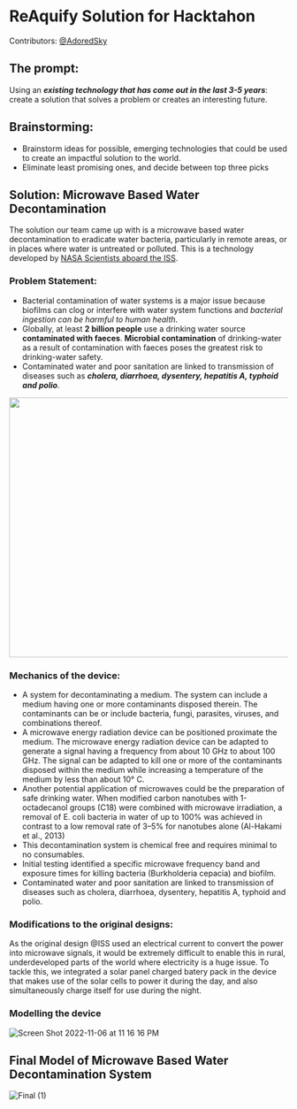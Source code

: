 # ReAquify Solution for Hacktahon

Contributors: [@AdoredSky](https://github.com/SJ3357208)

## The prompt:
Using an *__existing technology that has come out in the last 3-5 years__*: create a solution that solves a problem or creates an interesting future.

## Brainstorming:
- Brainstorm ideas for possible, emerging technologies that could be used to create an impactful solution to the world.
- Eliminate least promising ones, and decide between top three picks

## Solution: Microwave Based Water Decontamination
The solution our team came up with is a microwave based water decontamination to eradicate water bacteria, particularly in remote areas, or in places where water is untreated or polluted.
This is a technology developed by [NASA Scientists aboard the ISS](https://technology.nasa.gov/patent/MSC-TOPS-53).

### Problem Statement:
- Bacterial contamination of water systems is a major issue because biofilms can clog or interfere with water system functions and _bacterial ingestion can be harmful to human health_. 
- Globally, at least __2 billion people__ use a drinking water source __contaminated with faeces__. __Microbial contamination__ of drinking-water as a result of contamination with faeces poses the greatest risk to drinking-water safety.
- Contaminated water and poor sanitation are linked to transmission of diseases such as *__cholera, diarrhoea, dysentery, hepatitis A, typhoid and polio__*.

<a href="url"><img src="https://user-images.githubusercontent.com/68309049/200192579-8a1ebd4e-f5a2-45ad-b794-d261d290ff94.jpeg" align="center" height="470" width="550" ></a>


### Mechanics of the device:
- A system for decontaminating a medium. The system can include a medium having one or more contaminants disposed therein. The contaminants can be or include bacteria, fungi, parasites, viruses, and combinations thereof. 
- A microwave energy radiation device can be positioned proximate the medium. The microwave energy radiation device can be adapted to generate a signal having a frequency from about 10 GHz to about 100 GHz. The signal can be adapted to kill one or more of the contaminants disposed within the medium while increasing a temperature of the medium by less than about 10° C.
- Another potential application of microwaves could be the preparation of safe drinking water. When modified carbon nanotubes with 1-octadecanol groups (C18) were combined with microwave irradiation, a removal of E. coli bacteria in water of up to 100% was achieved in contrast to a low removal rate of 3–5% for nanotubes alone (Al-Hakami et al., 2013)
- This decontamination system is chemical free and requires minimal to no consumables. 
- Initial testing identified a specific microwave frequency band and exposure times for killing bacteria (Burkholderia cepacia) and biofilm.
- Contaminated water and poor sanitation are linked to transmission of diseases such as cholera, diarrhoea, dysentery, hepatitis A, typhoid and polio.

### Modifications to the original designs:
As the original design @ISS used an electrical current to convert the power into microwave signals, it would be extremely difficult to enable this in rural, underdeveloped parts of the world where electricity is a huge issue.
To tackle this, we integrated a solar panel charged batery pack in the device that makes use of the solar cells to power it during the day, and also simultaneously charge itself for use during the night.

### Modelling the device
![Screen Shot 2022-11-06 at 11 16 16 PM](https://user-images.githubusercontent.com/68309049/200192955-ba424419-1174-4028-9adf-f06fecf6b1a3.png)

## Final Model of Microwave Based Water Decontamination System
![Final (1)](https://user-images.githubusercontent.com/68309049/200340604-dcda69f9-5580-4d64-9db6-06c65b23ba72.gif)

